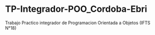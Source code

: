 # TP-Integrador-POO_Cordoba-Ebri
 Trabajo Practico integrador de Programacion Orientada a Objetos (IFTS N°18)
